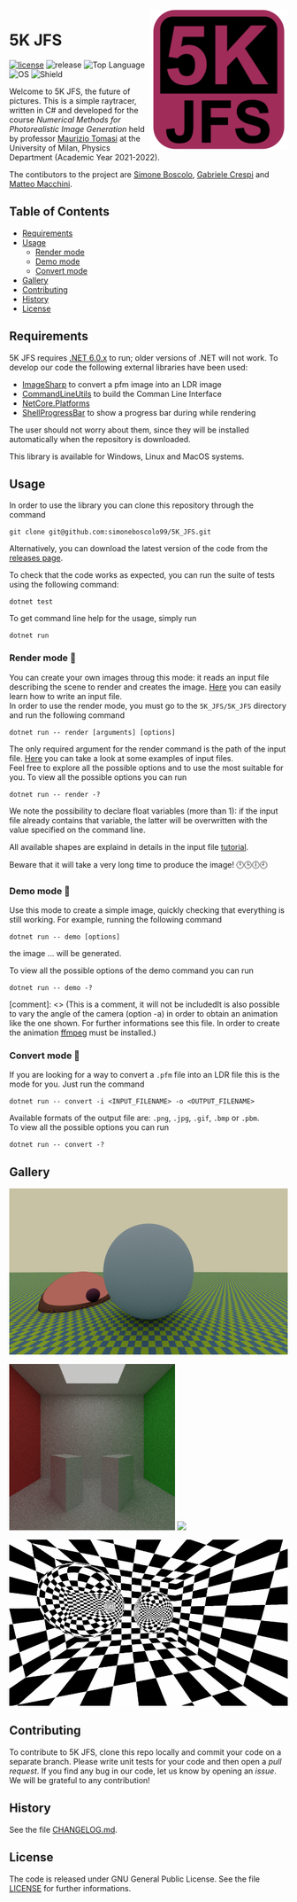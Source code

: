 <img align="right" width="250" src="https://github.com/simoneboscolo99/5K_JFS/blob/master/FinalLogo.png"/>

# 5K JFS

[![license](https://img.shields.io/github/license/simoneboscolo99/5K_JFS?color=orange)](./LICENSE)
![release](https://img.shields.io/github/v/release/simoneboscolo99/5K_JFS?color=red)
![Top Language](https://img.shields.io/github/languages/top/simoneboscolo99/5K_JFS)
![OS](https://img.shields.io/badge/OS-Linux%20%7C%20MacOS%20%7C%20Windows-yellow)
![Shield](https://img.shields.io/badge/build-passing-brightgreen.svg)


Welcome to 5K JFS, the future of pictures. This is a simple raytracer, written in C# and developed for the course _Numerical Methods for Photorealistic Image Generation_ held by professor [Maurizio Tomasi][1] at the University of Milan, Physics Department (Academic Year 2021-2022).

The contibutors to the project are [Simone Boscolo][2], [Gabriele Crespi][3] and [Matteo Macchini][4].

## Table of Contents

- [Requirements](#requirements)
- [Usage](#usage)
    - [Render mode](#render-mode-)
    - [Demo mode](#demo-mode-)
    - [Convert mode](#convert-mode-)
- [Gallery](#gallery)
- [Contributing](#contributing)
- [History](#history)
- [License](#license)

## Requirements

5K JFS requires [.NET 6.0.x](https://dotnet.microsoft.com/en-us/download/dotnet/6.0) to run; older versions of .NET will not work. To develop our code the following external libraries have been used:

- [ImageSharp](https://www.nuget.org/packages/SixLabors.ImageSharp/2.1.1) to convert a pfm image into an LDR image
- [CommandLineUtils](https://www.nuget.org/packages/Microsoft.Extensions.CommandLineUtils) to build the Comman Line Interface
- [NetCore.Platforms](https://www.nuget.org/packages/Microsoft.NETCore.Platforms/7.0.0-preview.3.22175.4)
- [ShellProgressBar](https://www.nuget.org/packages/ShellProgressBar/) to show a progress bar during while rendering
 
The user should not worry about them, since they will be installed automatically when the repository is downloaded.

This library is available for Windows, Linux and MacOS systems.

## Usage

In order to use the library you can clone this repository through the command

    git clone git@github.com:simoneboscolo99/5K_JFS.git
    
Alternatively, you can download the latest version of the code from the [releases page](https://github.com/simoneboscolo99/5K_JFS/releases).

To check that the code works as expected, you can run the suite of tests using the following command:

    dotnet test

To get command line help for the usage, simply run

    dotnet run

### Render mode 🌄

You can create your own images throug this mode: it reads an input file describing the scene to render and creates the image. [Here][5] you can easily learn how to write an input file. <br/>
In order to use the render mode, you must go to the `5K_JFS/5K_JFS` directory and run the following command

    dotnet run -- render [arguments] [options]
    
The only required argument for the render command is the path of the input file. [Here](https://github.com/simoneboscolo99/5K_JFS/tree/readme/5K_JFS/Examples) you can take a look at some examples of input files. <br/>
Feel free to explore all the possible options and to use the most suitable for you. To view all the possible options you can run
    
    dotnet run -- render -?
    
We note the possibility to declare float variables (more than 1): if the input file already contains that variable, the latter will be overwritten with the value specified on the command line.

All available shapes are explaind in details in the input file [tutorial][5]. 

Beware that it will take a very long time to produce the image! 🕛🕒🕕🕘

### Demo mode 👿

Use this mode to create a simple image, quickly checking that everything is still working. For example, running the following command

    dotnet run -- demo [options]
   
the image ... will be generated. 

To view all the possible options of the demo command you can run
    
    dotnet run -- demo -?
    
[comment]: <> (This is a comment, it will not be includedIt is also possible to vary the angle of the camera (option -a) in order to obtain an animation like the one shown. For further informations see this file. In order to create the animation [ffmpeg](https://ffmpeg.org) must be installed.)

### Convert mode 🔄

If you are looking for a way to convert a `.pfm` file into an LDR file this is the mode for you. Just run the command

    dotnet run -- convert -i <INPUT_FILENAME> -o <OUTPUT_FILENAME>  
    
Available formats of the output file are: `.png`, `.jpg`, `.gif`, `.bmp` or `.pbm`. <br/>
To view all the possible options you can run
    
    dotnet run -- convert -?
    
## Gallery

 <p float="center">
  <img src="./5K_JFS/Images/demo.png" height="300" />
</p>

<p float="center">
 <img src="./5K_JFS/Images/Cornell.png" height="300" />
 <img src="./5K_JFS/Images/Earth.png" height="300" />
</p>

<p float="center">
 <img src="./5K_JFS/Images/Mirror.png" height="300" />
</p>

## Contributing

To contribute to 5K JFS, clone this repo locally and commit your code on a separate branch. Please write unit tests for your code and then open a *pull request*. If you find any bug in our code, let us know by opening an *issue*. We will be grateful to any contribution!

## History
See the file [CHANGELOG.md](./CHANGELOG.md).

## License
The code is released under GNU General Public License. See the file [LICENSE](./LICENSE) for further informations.

[1]: https://github.com/ziotom78
[2]: https://github.com/simoneboscolo99
[3]: https://github.com/GabrieleCrespi
[4]: https://github.com/MatteoMacchini
[5]: https://github.com/simoneboscolo99/5K_JFS/blob/readme/5K_JFS/Examples/Tutorial.md
